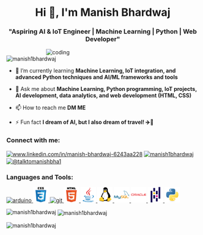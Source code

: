 <h1 align="center">Hi 👋, I'm Manish Bhardwaj</h1>
<h3 align="center">"Aspiring AI & IoT Engineer | Machine Learning | Python | Web Developer"</h3>
<img align="right" alt="coding" width="400" src="https://media1.giphy.com/media/qgQUggAC3Pfv687qPC/giphy.gif">

<p align="left"> <img src="https://komarev.com/ghpvc/?username=manish1bhardwaj&label=Profile%20views&color=0e75b6&style=flat" alt="manish1bhardwaj" /> </p>

- 🌱 I’m currently learning **Machine Learning, IoT integration, and advanced Python techniques and AI/ML frameworks and tools**

- 💬 Ask me about **Machine Learning, Python programming, IoT projects, AI development, data analytics, and web development (HTML, CSS)**

- 📫 How to reach me **DM ME**

- ⚡ Fun fact **I dream of AI, but I also dream of travel! ✈️🤖**

<h3 align="left">Connect with me:</h3>
<p align="left">
<a href="https://linkedin.com/in/www.linkedin.com/in/manish-bhardwaj-6243aa228" target="blank"><img align="center" src="https://raw.githubusercontent.com/rahuldkjain/github-profile-readme-generator/master/src/images/icons/Social/linked-in-alt.svg" alt="www.linkedin.com/in/manish-bhardwaj-6243aa228" height="30" width="40" /></a>
<a href="https://kaggle.com/manish1bhardwaj" target="blank"><img align="center" src="https://raw.githubusercontent.com/rahuldkjain/github-profile-readme-generator/master/src/images/icons/Social/kaggle.svg" alt="manish1bhardwaj" height="30" width="40" /></a>
<a href="https://www.hackerrank.com/@talktomanishbha1" target="blank"><img align="center" src="https://raw.githubusercontent.com/rahuldkjain/github-profile-readme-generator/master/src/images/icons/Social/hackerrank.svg" alt="@talktomanishbha1" height="30" width="40" /></a>
</p>

<h3 align="left">Languages and Tools:</h3>
<p align="left"> <a href="https://www.arduino.cc/" target="_blank" rel="noreferrer"> <img src="https://cdn.worldvectorlogo.com/logos/arduino-1.svg" alt="arduino" width="40" height="40"/> </a> <a href="https://www.w3schools.com/css/" target="_blank" rel="noreferrer"> <img src="https://raw.githubusercontent.com/devicons/devicon/master/icons/css3/css3-original-wordmark.svg" alt="css3" width="40" height="40"/> </a> <a href="https://git-scm.com/" target="_blank" rel="noreferrer"> <img src="https://www.vectorlogo.zone/logos/git-scm/git-scm-icon.svg" alt="git" width="40" height="40"/> </a> <a href="https://www.w3.org/html/" target="_blank" rel="noreferrer"> <img src="https://raw.githubusercontent.com/devicons/devicon/master/icons/html5/html5-original-wordmark.svg" alt="html5" width="40" height="40"/> </a> <a href="https://www.java.com" target="_blank" rel="noreferrer"> <img src="https://raw.githubusercontent.com/devicons/devicon/master/icons/java/java-original.svg" alt="java" width="40" height="40"/> </a> <a href="https://www.linux.org/" target="_blank" rel="noreferrer"> <img src="https://raw.githubusercontent.com/devicons/devicon/master/icons/linux/linux-original.svg" alt="linux" width="40" height="40"/> </a> <a href="https://www.mysql.com/" target="_blank" rel="noreferrer"> <img src="https://raw.githubusercontent.com/devicons/devicon/master/icons/mysql/mysql-original-wordmark.svg" alt="mysql" width="40" height="40"/> </a> <a href="https://www.oracle.com/" target="_blank" rel="noreferrer"> <img src="https://raw.githubusercontent.com/devicons/devicon/master/icons/oracle/oracle-original.svg" alt="oracle" width="40" height="40"/> </a> <a href="https://pandas.pydata.org/" target="_blank" rel="noreferrer"> <img src="https://raw.githubusercontent.com/devicons/devicon/2ae2a900d2f041da66e950e4d48052658d850630/icons/pandas/pandas-original.svg" alt="pandas" width="40" height="40"/> </a> <a href="https://www.python.org" target="_blank" rel="noreferrer"> <img src="https://raw.githubusercontent.com/devicons/devicon/master/icons/python/python-original.svg" alt="python" width="40" height="40"/> </a> </p>

<p><img align="left" src="https://github-readme-stats.vercel.app/api/top-langs?username=manish1bhardwaj&show_icons=true&locale=en&layout=compact" alt="manish1bhardwaj" /></p>

<p>&nbsp;<img align="center" src="https://github-readme-stats.vercel.app/api?username=manish1bhardwaj&show_icons=true&locale=en" alt="manish1bhardwaj" /></p>

<p><img align="center" src="https://github-readme-streak-stats.herokuapp.com/?user=manish1bhardwaj&" alt="manish1bhardwaj" /></p>
